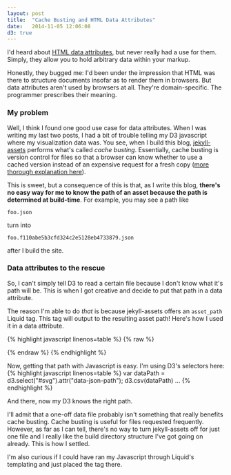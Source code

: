 ```yaml
---
layout: post
title:  "Cache Busting and HTML Data Attributes"
date:   2014-11-05 12:06:08
d3: true
---
```


I'd heard about [HTML data
attributes](https://developer.mozilla.org/en-US/docs/Web/Guide/HTML/Using_data_attributes),
but never really had a use for them. Simply, they allow you to hold arbitrary
data within your markup.

Honestly, they bugged me: I'd been under the impression that HTML was there to structure
documents insofar as to render them in browsers. But data attributes aren't
used by browsers at all. They're domain-specific. The programmer prescribes
their meaning.

### My problem ###
Well, I think I found one good use case for data attributes. When I was writing my last two
posts, I had a bit of trouble telling my D3 javascript where my visualization data was. You
see, when I build this blog, [jekyll-assets](https://github.com/ixti/jekyll-assets) performs
what's called *cache busting*. Essentially, cache busting is version control
for files so that a browser can know whether to use a cached version instead
of an expensive request for a fresh copy ([more thorough explanation
here](http://webassets.readthedocs.org/en/latest/expiring.html)).

This is sweet, but a consequence of this is that, as I write this blog, **there's no easy way for me to know the
path of an asset because the path is determined at build-time**. For example, you
may see a path like

<code>foo.json</code>

turn into

<code>foo.f110abe5b3cfd324c2e5128eb4733879.json</code>

after I build the site.

### Data attributes to the rescue ###
So, I can't simply tell D3 to read a certain file because I don't
know what it's path will be. This is when I got creative and decide to put
that path in a data attribute.

The reason I'm able to do *that* is because jekyll-assets offers an
<code>asset_path</code> Liquid tag. This tag will output to the resulting asset
path! Here's how I used it in a data attribute.

{% highlight javascript linenos=table %}
{% raw %}
<div
  id="svg"
  data-json-path="{% asset_path 'whiskey/whiskies.csv' %}">
</div>
{% endraw %}
{% endhighlight %}

Now, getting that path with Javascript is easy. I'm using D3's selectors here:
{% highlight javascript linenos=table %}
var dataPath = d3.select("#svg").attr("data-json-path");
d3.csv(dataPath)
...
{% endhighlight %}

And there, now my D3 knows the right path.

I'll admit that a one-off data file probably isn't something that really
benefits cache busting. Cache busting is useful for files requested
frequently. However, as far as I can tell, there's no way to turn
jekyll-assets off for just one file and I really like the build directory
structure I've got going on already. This is how I settled.

I'm also curious if I could have ran my Javascript through Liquid's templating
and just placed the tag there.
